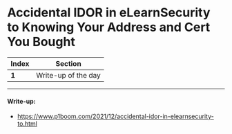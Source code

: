 # Accidental IDOR in eLearnSecurity to Knowing Your Address and Cert You Bought

Index | Section
--- | ---
**1** | Write-up of the day

___


#### Write-up: 

* https://www.p1boom.com/2021/12/accidental-idor-in-elearnsecurity-to.html
